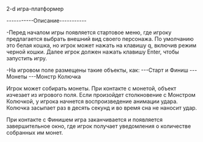 2-d игра-платформер 

-----------Описание-----------


-Перед началом игры появляется стартовое меню, где игроку предлагается выбрать внешний вид своего персонажа.
По умолчанию это белая кошка, но игрок может нажать на клавишу q, включив режим черной кошки. 
Далее игрок должен нажать клавишу Enter, чтобы запустить игру.

-На игровом поле размещены такие объекты, как:
---Старт и Финиш
---Монеты
---Монстр Колючка

Игрок может собирать монеты. При контакте с монетой, объект изчезает из игрового поля.
Если произойдет столкновение с Монстром Колючкой, у игрока начнется воспроизведение анимации удара. 
Колючка засыпает раз в десять секунд и во время сна не наносит удар.

При контакте с Финишем игра заканчивается и появляется завершительное окно, где игрок получает уведомления о количестве собранных им монет.
